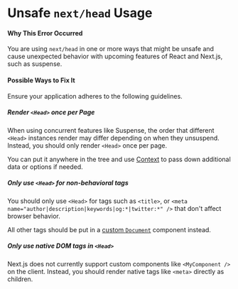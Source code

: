 # Unsafe `next/head` Usage

#### Why This Error Occurred

You are using `next/head` in one or more ways that might be unsafe and cause unexpected behavior with
upcoming features of React and Next.js, such as suspense.

#### Possible Ways to Fix It

Ensure your application adheres to the following guidelines.

##### Render `<Head>` once per Page

When using concurrent features like Suspense, the order that different `<Head>` instances render
may differ depending on when they unsuspend. Instead, you should only render `<Head>` once per page.

You can put it anywhere in the tree and use [Context](https://reactjs.org/docs/context.html) to pass down
additional data or options if needed.

##### Only use `<Head>` for non-behavioral tags

You should only use `<Head>` for tags such as `<title>`, or `<meta name="author|description|keywords|og:*|twitter:*" />` that
don't affect browser behavior.

All other tags should be put in a [custom `Document`](https://nextjs.org/docs/advanced-features/custom-document) component instead.

##### Only use native DOM tags in `<Head>`

Next.js does not currently support custom components like `<MyComponent />` on the client. Instead, you should render native
tags like `<meta>` directly as children.
